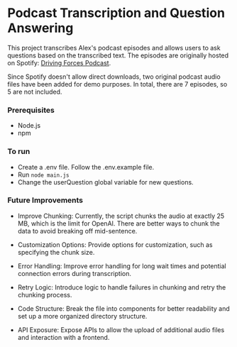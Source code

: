 # Podcast Transcription and Question Answering 

This project transcribes Alex's podcast episodes and allows users to ask questions based on the transcribed text. The episodes are originally hosted on Spotify: [Driving Forces Podcast](https://open.spotify.com/show/5w2qgWTomGnT6yNx8TjiaL).

Since Spotify doesn't allow direct downloads, two original podcast audio files have been added for demo purposes. In total, there are 7 episodes, so 5 are not included.

### Prerequisites

- Node.js
- npm

### To run
- Create a .env file. Follow the .env.example file. 
- Run `node main.js`
- Change the userQuestion global variable for new questions. 

### Future Improvements

- Improve Chunking: Currently, the script chunks the audio at exactly 25 MB, which is the limit for OpenAI. There are better ways to chunk the data to avoid breaking off mid-sentence.

- Customization Options: Provide options for customization, such as specifying the chunk size.

- Error Handling: Improve error handling for long wait times and potential connection errors during transcription.

- Retry Logic: Introduce logic to handle failures in chunking and retry the chunking process.

- Code Structure: Break the file into components for better readability and set up a more organized directory structure.

- API Exposure: Expose APIs to allow the upload of additional audio files and interaction with a frontend.